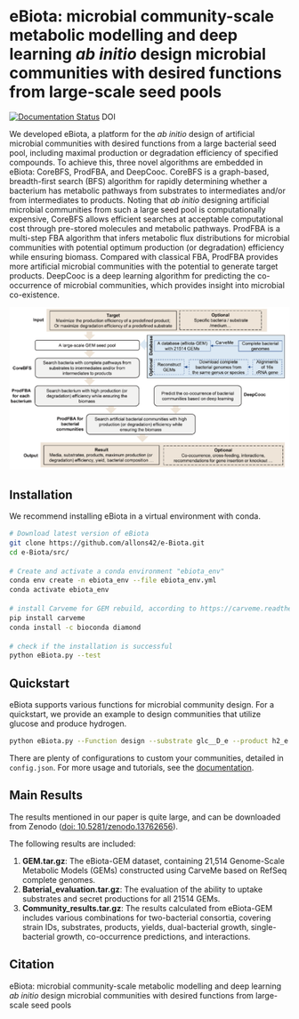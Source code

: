 # eBiota: microbial community-scale metabolic modelling and deep learning *ab initio* design microbial communities with desired functions from large-scale seed pools

[![Documentation Status](https://readthedocs.org/projects/e-biota/badge/?version=latest)](https://e-biota.readthedocs.io/en/latest/index.html)
DOI

We developed eBiota, a platform for the *ab initio* design of artificial microbial communities with desired functions from a large bacterial seed pool, including maximal production or degradation efficiency of specified compounds. To achieve this, three novel algorithms are embedded in eBiota: CoreBFS, ProdFBA, and DeepCooc. CoreBFS is a graph-based, breadth-first search (BFS) algorithm for rapidly determining whether a bacterium has metabolic pathways from substrates to intermediates and/or from intermediates to products. Noting that *ab initio* designing artificial microbial communities from such a large seed pool is computationally expensive, CoreBFS allows efficient searches at acceptable computational cost through pre-stored molecules and metabolic pathways. ProdFBA is a multi-step FBA algorithm that infers metabolic flux distributions for microbial communities with potential optimum production (or degradation) efficiency while ensuring biomass. Compared with classical FBA, ProdFBA provides more artificial microbial communities with the potential to generate target products. DeepCooc is a deep learning algorithm for predicting the co-occurrence of microbial communities, which provides insight into microbial co-existence.

![workflow](img/Fig1.png)

## Installation

We recommend installing eBiota in a virtual environment with conda.

```bash
# Download latest version of eBiota
git clone https://github.com/allons42/e-Biota.git
cd e-Biota/src/

# Create and activate a conda environment "ebiota_env"
conda env create -n ebiota_env --file ebiota_env.yml
conda activate ebiota_env

# install Carveme for GEM rebuild, according to https://carveme.readthedocs.io/
pip install carveme
conda install -c bioconda diamond

# check if the installation is successful
python eBiota.py --test
```

## Quickstart

eBiota supports various functions for microbial community design. For a quickstart, we provide an example to design communities that utilize glucose and produce hydrogen.

```bash
python eBiota.py --Function design --substrate glc__D_e --product h2_e
```

There are plenty of configurations to custom your communities, detailed in `config.json`. For more usage and tutorials, see the [documentation](https://e-biota.readthedocs.io/en/latest/index.html).

## Main Results

The results mentioned in our paper is quite large, and can be downloaded from Zenodo ([doi: 10.5281/zenodo.13762656](https://doi.org/10.5281/zenodo.13762656)).

The following results are included:

1. **GEM.tar.gz**: The eBiota-GEM dataset, containing 21,514 Genome-Scale Metabolic Models (GEMs) constructed using CarveMe based on RefSeq complete genomes.
2. **Baterial_evaluation.tar.gz**: The evaluation of the ability to uptake substrates and secret productions for all 21514 GEMs.
3. **Community_results.tar.gz**: The results calculated from eBiota-GEM includes various combinations for two-bacterial consortia, covering strain IDs, substrates, products, yields, dual-bacterial growth, single-bacterial growth, co-occurrence predictions, and interactions.

## Citation

eBiota: microbial community-scale metabolic modelling and deep learning *ab initio* design microbial communities with desired functions from large-scale seed pools

